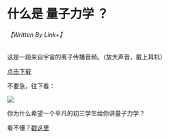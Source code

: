 

# 什么是 量子力学 ？

###### 【Written By Link+】



这是一段来自宇宙的离子传播音频。（放大声音，戴上耳机）

<a href="https://github.com/SoTWild/SoTWild.github.io/blob/main/others/%E7%A6%BB%E5%AD%90%E9%9F%B3%E9%A2%91.mp3" download="文件名.txt">点击下载</a>

不要急，往下看：

![](http://p8.itc.cn/images01/20200706/4c99b92937674affb683ef8712f2ab5c.jpeg)

你为什么希望一个平凡的初三学生给你讲量子力学？

看不懂？[戳这里](https://zhidao.baidu.com/question/568577707303471204.html)
